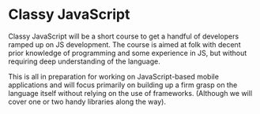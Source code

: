 # Classy JavaScript

Classy JavaScript will be a short course to get a handful of developers ramped
up on JS development. The course is aimed at folk with decent prior knowledge
of programming and some experience in JS, but without requiring  deep
understanding of the language.

This is all in preparation for working on JavaScript-based mobile applications
and will focus primarily on building up a firm grasp on the language itself
without relying on the use of frameworks. (Although we will cover one or two
handy libraries along the way).